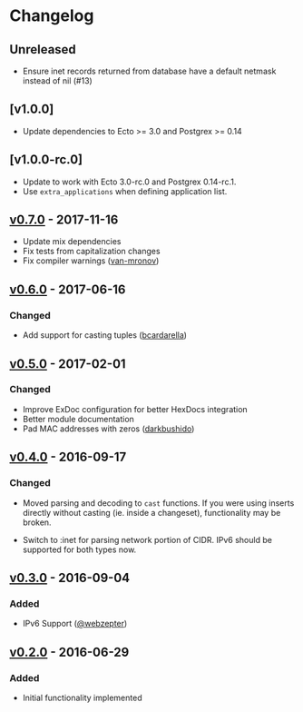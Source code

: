 # Changelog

## Unreleased
- Ensure inet records returned from database have a default netmask instead of nil (#13)

## [v1.0.0]
- Update dependencies to Ecto >= 3.0 and Postgrex >= 0.14

## [v1.0.0-rc.0]
- Update to work with Ecto 3.0-rc.0 and Postgrex 0.14-rc.1.
- Use `extra_applications` when defining application list.

## [v0.7.0] - 2017-11-16
- Update mix dependencies
- Fix tests from capitalization changes
- Fix compiler warnings ([van-mronov](https://github.com/van-mronov))

## [v0.6.0] - 2017-06-16
### Changed
- Add support for casting tuples ([bcardarella](https://github.com/bcardarella))


## [v0.5.0] - 2017-02-01
### Changed
- Improve ExDoc configuration for better HexDocs integration
- Better module documentation
- Pad MAC addresses with zeros ([darkbushido](https://github.com/darkbushido))


## [v0.4.0] - 2016-09-17
### Changed
- Moved parsing and decoding to `cast` functions. If you were using inserts
  directly without casting (ie. inside a changeset), functionality may be broken.

- Switch to :inet for parsing network portion of CIDR. IPv6 should be supported for
  both types now.


## [v0.3.0] - 2016-09-04
### Added
- IPv6 Support ([@webzepter](https://github.com/webzepter))


## [v0.2.0] - 2016-06-29
### Added
- Initial functionality implemented

[Unreleased]: https://github.com/adam12/ecto_network/compare/v0.7.0...HEAD
[v0.7.0]: https://github.com/adam12/ecto_network/compare/v0.6.0...v0.7.0
[v0.6.0]: https://github.com/adam12/ecto_network/compare/v0.5.0...v0.6.0
[v0.5.0]: https://github.com/adam12/ecto_network/compare/v0.4.0...v0.5.0
[v0.4.0]: https://github.com/adam12/ecto_network/compare/v0.3.0...v0.4.0
[v0.3.0]: https://github.com/adam12/ecto_network/compare/v0.2.0...v0.3.0
[v0.2.0]: https://github.com/adam12/ecto_network/tree/v0.2.0
